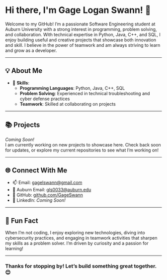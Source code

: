 # Hi there, I'm Gage Logan Swann! 👋

Welcome to my GitHub! I’m a passionate Software Engineering student at Auburn University with a strong interest in programming, problem solving, and collaboration. With technical expertise in Python, Java, C++, and SQL, I enjoy building useful and creative projects that showcase both innovation and skill. I believe in the power of teamwork and am always striving to learn and grow as a developer.

---

## 💡 **About Me**

- 🌟 **Skills**:  
  - **Programming Languages**: Python, Java, C++, SQL  
  - **Problem Solving**: Experienced in technical troubleshooting and cyber defense practices  
  - **Teamwork**: Skilled at collaborating on projects

---

## 📚 **Projects**
*Coming Soon!*  
I am currently working on new projects to showcase here. Check back soon for updates, or explore my current repositories to see what I’m working on!

---

## 🌐 **Connect With Me**
- 📫 Email: gagelswann@gmail.com  
- 📧 Auburn Email: gls0033@auburn.edu  
- 🌟 GitHub: [github.com/GageSwann](https://github.com/GageSwann)  
- 💼 LinkedIn: *Coming Soon!*  

---

## 🚀 **Fun Fact**
When I’m not coding, I enjoy exploring new technologies, diving into cybersecurity practices, and engaging in teamwork activities that sharpen my skills as a problem solver. I’m driven by curiosity and a passion for learning!

---

### Thanks for stopping by! Let’s build something great together. 😊
